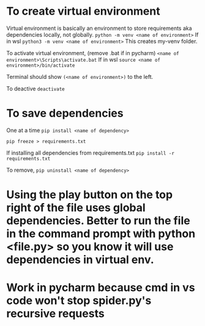 # To create virtual environment
Virtual environment is basically an environment to store requirements aka dependencies locally, not globally.
  `python -m venv <name of environment>`
If in wsl
  `python3 -m venv <name of environment>`
This creates my-venv folder.

To activate virtual environment, (remove .bat if in pycharm)
  `<name of environment>\Scripts\activate.bat`
If in wsl
  `source <name of environment>/bin/activate`

Terminal should show `(<name of environment>)` to the left.

To deactive
  `deactivate`

# To save dependencies
One at a time
  `pip install <name of dependency>`

  `pip freeze > requirements.txt`

If installing all dependencies from requirements.txt
  `pip install -r requirements.txt`

To remove,
  `pip uninstall <name of dependency>`

# Using the play button on the top right of the file uses global dependencies. Better to run the file in the command prompt with python <file.py> so you know it will use dependencies in virtual env.

# Work in pycharm because cmd in vs code won't stop spider.py's recursive requests

